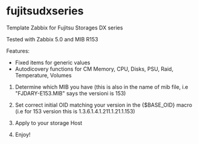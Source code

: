 # fujitsudxseries
Template Zabbix for Fujitsu Storages DX series

Tested with Zabbix 5.0 and MIB R153

Features:

- Fixed items for generic values
- Autodicovery functions for CM Memory, CPU, Disks, PSU, Raid, Temperature, Volumes

1) Determine which MIB you have (this is also in the name of mib file, 
i.e "FJDARY-E153.MIB" says the versioni is 153)

2) Set correct initial OID matching your version in the {$BASE_OID} macro (i.e for 153 version this is 1.3.6.1.4.1.211.1.21.1.153)

3) Apply to your storage Host

4) Enjoy!
